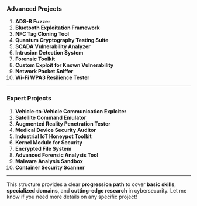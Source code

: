 
### **Advanced Projects**
1. **ADS-B Fuzzer**  
2. **Bluetooth Exploitation Framework**  
3. **NFC Tag Cloning Tool**  
4. **Quantum Cryptography Testing Suite**  
5. **SCADA Vulnerability Analyzer**  
6. **Intrusion Detection System**  
7. **Forensic Toolkit**  
8. **Custom Exploit for Known Vulnerability**  
9. **Network Packet Sniffer**  
10. **Wi-Fi WPA3 Resilience Tester**

---

### **Expert Projects**
1. **Vehicle-to-Vehicle Communication Exploiter**  
2. **Satellite Command Emulator**  
3. **Augmented Reality Penetration Tester**  
4. **Medical Device Security Auditor**  
5. **Industrial IoT Honeypot Toolkit**  
6. **Kernel Module for Security**  
7. **Encrypted File System**  
8. **Advanced Forensic Analysis Tool**  
9. **Malware Analysis Sandbox**  
10. **Container Security Scanner**

---

This structure provides a clear **progression path** to cover **basic skills**, **specialized domains**, and **cutting-edge research** in cybersecurity. Let me know if you need more details on any specific project!